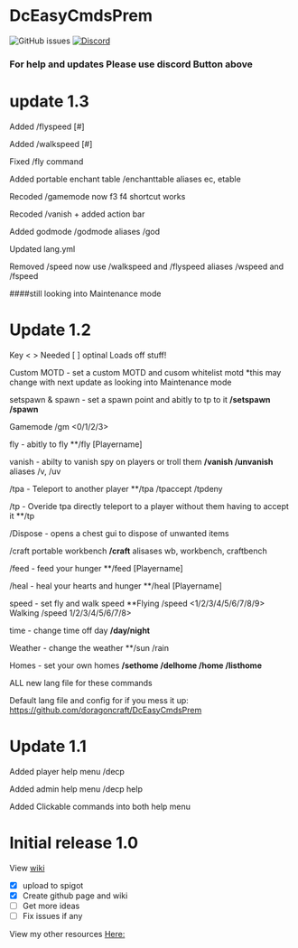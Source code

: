 
# DcEasyCmdsPrem
![GitHub issues](https://img.shields.io/github/issues/doragoncraft/DcEasyCmdsPrem.svg?style=for-the-badge)
[![Discord](https://img.shields.io/discord/381442112400523264.svg?style=for-the-badge)](https://discordapp.com/invite/VMx9JmY)

### For help and updates Please use discord Button above
# update 1.3
Added /flyspeed [#]

Added /walkspeed [#]

Fixed /fly command

Added portable enchant table /enchanttable aliases ec, etable

Recoded /gamemode now f3 f4 shortcut works

Recoded /vanish + added action bar

Added godmode /godmode aliases /god

Updated lang.yml

Removed /speed now use /walkspeed and /flyspeed aliases /wspeed and /fspeed

####still looking into Maintenance mode

# Update 1.2

Key < > Needed [ ] optinal
Loads off stuff!

Custom MOTD - set a custom MOTD and cusom whitelist motd *this may change with next update as looking into Maintenance mode

setspawn & spawn - set a spawn point and abitly to tp to it **/setspawn /spawn**

Gamemode /gm <0/1/2/3>

fly - abitly to fly **/fly [Playername]

vanish - abilty to vanish spy on players or troll them **/vanish /unvanish** aliases /v, /uv

/tpa - Teleport to another player **/tpa <Player name> /tpaccept <Playername> /tpdeny <Playername>

/tp - Overide tpa directly teleport to a player without them having to accept it **/tp <Playername>

/Dispose - opens a chest gui to dispose of unwanted items

/craft portable workbench **/craft** alisases wb, workbench, craftbench

/feed - feed your hunger **/feed [Playername]

/heal - heal your hearts and  hunger **/heal [Playername]

speed - set fly and walk speed **Flying /speed <1/2/3/4/5/6/7/8/9> Walking /speed 1/2/3/4/5/6/7/8>

time - change time off day **/day/night**

Weather - change the weather **/sun /rain

Homes - set your own homes **/sethome /delhome /home <home name> /listhome**

ALL new lang file for these commands

Default lang file and config for if you mess it up: https://github.com/doragoncraft/DcEasyCmdsPrem


# Update 1.1

Added player help menu /decp

Added admin help menu /decp help

Added Clickable commands into both help menu


# Initial release 1.0
View [wiki](https://github.com/doragoncraft/DcEasyCmdsPrem/wiki)

- [x] upload to spigot
- [x] Create github page and wiki
- [ ] Get more ideas
- [ ] Fix issues if any

View my other resources [Here:](https://www.spigotmc.org/resources/authors/doragoncraft.126499/)
